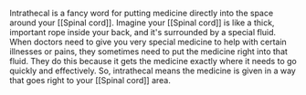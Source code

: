 Intrathecal is a fancy word for putting medicine directly into the space around your [[Spinal cord]]. Imagine your [[Spinal cord]] is like a thick, important rope inside your back, and it's surrounded by a special fluid. When doctors need to give you very special medicine to help with certain illnesses or pains, they sometimes need to put the medicine right into that fluid. They do this because it gets the medicine exactly where it needs to go quickly and effectively. So, intrathecal means the medicine is given in a way that goes right to your [[Spinal cord]] area.